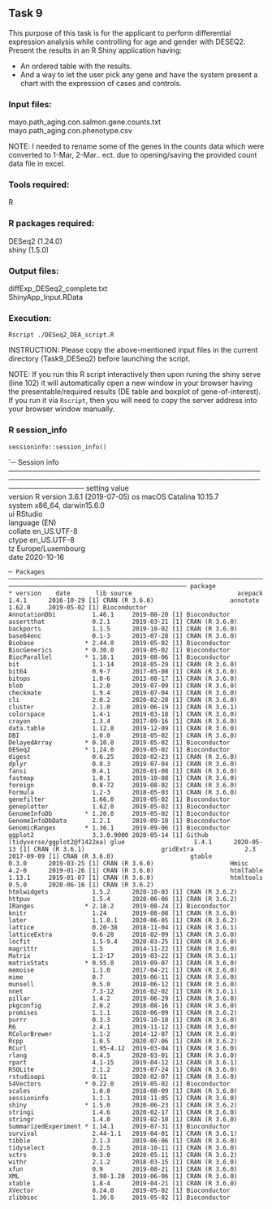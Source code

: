 ## Task 9  

This purpose of this task is for the applicant to perform differential expression analysis while controlling for age and gender with DESEQ2. Present the results in an R Shiny application having:
+ An ordered table with the results.
+ And a way to let the user pick any gene and have the system present a chart with the expression of cases and controls.  


### Input files:  
mayo.path_aging.con.salmon.gene.counts.txt  
mayo.path_aging.con.phenotype.csv  

NOTE: I needed to rename some of the genes in the counts data which were converted to 1-Mar, 2-Mar.. ect. due to opening/saving the provided count data file in excel.  

### Tools required:  
R  

### R packages required:  
DESeq2 (1.24.0)  
shiny (1.5.0)  

### Output files:  
diffExp_DESeq2_complete.txt  
ShinyApp_Input.RData  

### Execution:  
`Rscript ./DESeq2_DEA_script.R`  

INSTRUCTION: Please copy the above-mentioned input files in the current directory (Task9_DESeq2) before launching the script.  

NOTE: If you run this R script interactively then upon runing the shiny serve (line 102) it will automatically open a new window in your browser having the presentable/required results (DE table and boxplot of gene-of-interest). If you run it via `Rscript`, then you will need to copy the server address into your browser window manually.  

### R session_info  

`sessioninfo::session_info()`  

`─ Session info ───────────────────────────────────────────────────────────────────────────────────────────────────────────────────
 setting  value                       
 version  R version 3.6.1 (2019-07-05)
 os       macOS Catalina 10.15.7      
 system   x86_64, darwin15.6.0        
 ui       RStudio                     
 language (EN)                        
 collate  en_US.UTF-8                 
 ctype    en_US.UTF-8                 
 tz       Europe/Luxembourg           
 date     2020-10-16                  

`─ Packages ───────────────────────────────────────────────────────────────────────────────────────────────────────────────────────
 package              * version    date       lib source                            
 acepack                1.4.1      2016-10-29 [1] CRAN (R 3.6.0)                    
 annotate               1.62.0     2019-05-02 [1] Bioconductor                      
 AnnotationDbi          1.46.1     2019-08-20 [1] Bioconductor                      
 assertthat             0.2.1      2019-03-21 [1] CRAN (R 3.6.0)                    
 backports              1.1.5      2019-10-02 [1] CRAN (R 3.6.0)                    
 base64enc              0.1-3      2015-07-28 [1] CRAN (R 3.6.0)                    
 Biobase              * 2.44.0     2019-05-02 [1] Bioconductor                      
 BiocGenerics         * 0.30.0     2019-05-02 [1] Bioconductor                      
 BiocParallel         * 1.18.1     2019-08-06 [1] Bioconductor                      
 bit                    1.1-14     2018-05-29 [1] CRAN (R 3.6.0)                    
 bit64                  0.9-7      2017-05-08 [1] CRAN (R 3.6.0)                    
 bitops                 1.0-6      2013-08-17 [1] CRAN (R 3.6.0)                    
 blob                   1.2.0      2019-07-09 [1] CRAN (R 3.6.0)                    
 checkmate              1.9.4      2019-07-04 [1] CRAN (R 3.6.0)                    
 cli                    2.0.2      2020-02-28 [1] CRAN (R 3.6.0)                    
 cluster                2.1.0      2019-06-19 [1] CRAN (R 3.6.1)                    
 colorspace             1.4-1      2019-03-18 [1] CRAN (R 3.6.0)                    
 crayon                 1.3.4      2017-09-16 [1] CRAN (R 3.6.0)                    
 data.table             1.12.8     2019-12-09 [1] CRAN (R 3.6.0)                    
 DBI                    1.0.0      2018-05-02 [1] CRAN (R 3.6.0)                    
 DelayedArray         * 0.10.0     2019-05-02 [1] Bioconductor                      
 DESeq2               * 1.24.0     2019-05-02 [1] Bioconductor                      
 digest                 0.6.25     2020-02-23 [1] CRAN (R 3.6.0)                    
 dplyr                  0.8.3      2019-07-04 [1] CRAN (R 3.6.0)                    
 fansi                  0.4.1      2020-01-08 [1] CRAN (R 3.6.0)                    
 fastmap                1.0.1      2019-10-08 [1] CRAN (R 3.6.0)                    
 foreign                0.8-72     2019-08-02 [1] CRAN (R 3.6.0)                    
 Formula                1.2-3      2018-05-03 [1] CRAN (R 3.6.0)                    
 genefilter             1.66.0     2019-05-02 [1] Bioconductor                      
 geneplotter            1.62.0     2019-05-02 [1] Bioconductor                      
 GenomeInfoDb         * 1.20.0     2019-05-02 [1] Bioconductor                      
 GenomeInfoDbData       1.2.1      2019-09-10 [1] Bioconductor                      
 GenomicRanges        * 1.36.1     2019-09-06 [1] Bioconductor                      
 ggplot2                3.3.0.9000 2020-05-14 [1] Github (tidyverse/ggplot2@f1422ea)
 glue                   1.4.1      2020-05-13 [1] CRAN (R 3.6.1)                    
 gridExtra              2.3        2017-09-09 [1] CRAN (R 3.6.0)                    
 gtable                 0.3.0      2019-03-25 [1] CRAN (R 3.6.0)                    
 Hmisc                  4.2-0      2019-01-26 [1] CRAN (R 3.6.0)                    
 htmlTable              1.13.1     2019-01-07 [1] CRAN (R 3.6.0)                    
 htmltools              0.5.0      2020-06-16 [1] CRAN (R 3.6.2)                    
 htmlwidgets            1.5.2      2020-10-03 [1] CRAN (R 3.6.2)                    
 httpuv                 1.5.4      2020-06-06 [1] CRAN (R 3.6.2)                    
 IRanges              * 2.18.2     2019-08-24 [1] Bioconductor                      
 knitr                  1.24       2019-08-08 [1] CRAN (R 3.6.0)                    
 later                  1.1.0.1    2020-06-05 [1] CRAN (R 3.6.2)                    
 lattice                0.20-38    2018-11-04 [1] CRAN (R 3.6.1)                    
 latticeExtra           0.6-28     2016-02-09 [1] CRAN (R 3.6.0)                    
 locfit                 1.5-9.4    2020-03-25 [1] CRAN (R 3.6.0)                    
 magrittr               1.5        2014-11-22 [1] CRAN (R 3.6.0)                    
 Matrix                 1.2-17     2019-03-22 [1] CRAN (R 3.6.1)                    
 matrixStats          * 0.55.0     2019-09-07 [1] CRAN (R 3.6.0)                    
 memoise                1.1.0      2017-04-21 [1] CRAN (R 3.6.0)                    
 mime                   0.7        2019-06-11 [1] CRAN (R 3.6.0)                    
 munsell                0.5.0      2018-06-12 [1] CRAN (R 3.6.0)                    
 nnet                   7.3-12     2016-02-02 [1] CRAN (R 3.6.1)                    
 pillar                 1.4.2      2019-06-29 [1] CRAN (R 3.6.0)                    
 pkgconfig              2.0.2      2018-08-16 [1] CRAN (R 3.6.0)                    
 promises               1.1.1      2020-06-09 [1] CRAN (R 3.6.2)                    
 purrr                  0.3.3      2019-10-18 [1] CRAN (R 3.6.0)                    
 R6                     2.4.1      2019-11-12 [1] CRAN (R 3.6.0)                    
 RColorBrewer           1.1-2      2014-12-07 [1] CRAN (R 3.6.0)                    
 Rcpp                   1.0.5      2020-07-06 [1] CRAN (R 3.6.2)                    
 RCurl                  1.95-4.12  2019-03-04 [1] CRAN (R 3.6.0)                    
 rlang                  0.4.5      2020-03-01 [1] CRAN (R 3.6.0)                    
 rpart                  4.1-15     2019-04-12 [1] CRAN (R 3.6.1)                    
 RSQLite                2.1.2      2019-07-24 [1] CRAN (R 3.6.0)                    
 rstudioapi             0.11       2020-02-07 [1] CRAN (R 3.6.0)                    
 S4Vectors            * 0.22.0     2019-05-02 [1] Bioconductor                      
 scales                 1.0.0      2018-08-09 [1] CRAN (R 3.6.0)                    
 sessioninfo            1.1.1      2018-11-05 [1] CRAN (R 3.6.0)                    
 shiny                * 1.5.0      2020-06-23 [1] CRAN (R 3.6.2)                    
 stringi                1.4.6      2020-02-17 [1] CRAN (R 3.6.0)                    
 stringr                1.4.0      2019-02-10 [1] CRAN (R 3.6.0)                    
 SummarizedExperiment * 1.14.1     2019-07-31 [1] Bioconductor                      
 survival               2.44-1.1   2019-04-01 [1] CRAN (R 3.6.1)                    
 tibble                 2.1.3      2019-06-06 [1] CRAN (R 3.6.0)                    
 tidyselect             0.2.5      2018-10-11 [1] CRAN (R 3.6.0)                    
 vctrs                  0.3.0      2020-05-11 [1] CRAN (R 3.6.2)                    
 withr                  2.1.2      2018-03-15 [1] CRAN (R 3.6.0)                    
 xfun                   0.9        2019-08-21 [1] CRAN (R 3.6.0)                    
 XML                    3.98-1.20  2019-06-06 [1] CRAN (R 3.6.0)                    
 xtable                 1.8-4      2019-04-21 [1] CRAN (R 3.6.0)                    
 XVector                0.24.0     2019-05-02 [1] Bioconductor                      
 zlibbioc               1.30.0     2019-05-02 [1] Bioconductor                      
`